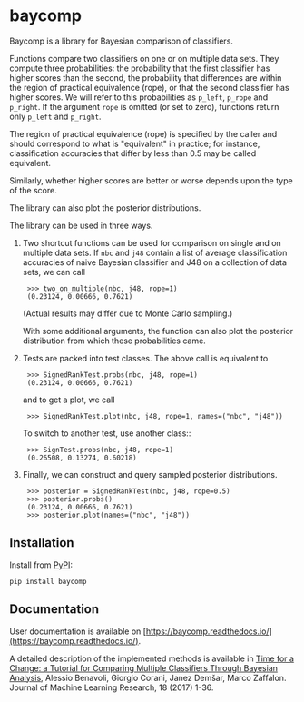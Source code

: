 baycomp
=======

Baycomp is a library for Bayesian comparison of classifiers.

Functions compare two classifiers on one or on multiple data sets. They
compute three probabilities: the probability that the first classifier has
higher scores than the second, the probability that differences are within
the region of practical equivalence (rope), or that the second classifier
has higher scores. We will refer to this probabilities as `p_left`, `p_rope`
and `p_right`. If the argument `rope` is omitted (or set to zero), functions
return only `p_left` and `p_right`.

The region of practical equivalence (rope) is specified by the caller and
should correspond to what is "equivalent" in practice; for instance,
classification accuracies that differ by less than 0.5 may be called
equivalent.

Similarly, whether higher scores are better or worse depends upon the type
of the score.

The library can also plot the posterior distributions.

The library can be used in three ways.

1. Two shortcut functions can be used for comparison on single
   and on multiple data sets. If `nbc` and `j48` contain a list of average
   classification accuracies of naive Bayesian classifier and J48 on a
   collection of data sets, we can call

        >>> two_on_multiple(nbc, j48, rope=1)
        (0.23124, 0.00666, 0.7621)

   (Actual results may differ due to Monte Carlo sampling.)

   With some additional arguments, the function can also plot the posterior
   distribution from which these probabilities came.

2. Tests are packed into test classes. The above call is equivalent to

        >>> SignedRankTest.probs(nbc, j48, rope=1)
        (0.23124, 0.00666, 0.7621)

   and to get a plot, we call

        >>> SignedRankTest.plot(nbc, j48, rope=1, names=("nbc", "j48"))

   To switch to another test, use another class::

        >>> SignTest.probs(nbc, j48, rope=1)
        (0.26508, 0.13274, 0.60218)

3. Finally, we can construct and query sampled posterior distributions.

        >>> posterior = SignedRankTest(nbc, j48, rope=0.5)
        >>> posterior.probs()
        (0.23124, 0.00666, 0.7621)
        >>> posterior.plot(names=("nbc", "j48"))

Installation
------------

Install from [PyPI](https://pypi.python.org/pypi/baycomp):

    pip install baycomp

Documentation
-------------

User documentation is available on [https://baycomp.readthedocs.io/](https://baycomp.readthedocs.io/).


A detailed description of the implemented methods is available in [Time for a Change: a Tutorial for Comparing Multiple Classifiers Through Bayesian Analysis](http://jmlr.org/papers/volume18/16-305/16-305.pdf), Alessio Benavoli, Giorgio Corani, Janez Demšar, Marco Zaffalon. Journal of Machine Learning Research, 18 (2017) 1-36.
